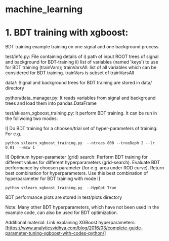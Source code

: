 # machine_learning

# 1. BDT training with xgboost:
BDT training example training on one signal and one background process.

test/info.py:
File containing details of
i) path of input ROOT trees of signal and background for BDT-training
ii) list of variables (named 'keys') to use for BDT training (trainVars);  trainVarsAll: list of all variables which can be considered for BDT training. trainVars is subset of trainVarsAll

data/:
Signal and background trees for BDT training are stored in data/ directory

python/data_manager.py:
It reads variables from signal and background trees and load them into pandas.DataFrame

test/sklearn_xgboost_training.py:
It perform BDT training. It can be run in the follwoing two modes:

I] Do BDT training for a choosen/trial set of hyper-parameters of training:
For e.g.
```
python sklearn_xgboost_training.py  --ntrees 800 --treeDeph 2 --lr 0.01  --mcw 1
```

II] Optimum hyper-parameter (grid) search:
Perform BDT training for different values for different hyperparameters (grid-search). Evaluate BDT performance by choosen parameter (for e.g. area under ROD curve).
Return best combination for hyperparameters. Use this best combination of hyperparameter for BDT training with mode I]
```
python sklearn_xgboost_training.py  --HypOpt True
```

BDT performance plots are stored in test/plots directory


Note: Many other BDT hyperparameters, which have not been used in the example code, can also be used for BDT optimization.

Additional material:
Link explaining XGBoost hyperparameters: [https://www.analyticsvidhya.com/blog/2016/03/complete-guide-parameter-tuning-xgboost-with-codes-python/]
